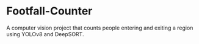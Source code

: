 # Footfall-Counter
A computer vision project that counts people entering and exiting a region using YOLOv8 and DeepSORT.
